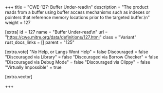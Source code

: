 +++
title = "CWE-127: Buffer Under-read\n"
description = "The product reads from a buffer using buffer access mechanisms such as indexes or pointers that reference memory locations prior to the targeted buffer.\n"
weight = 127

[extra]
id = 127
name = "Buffer Under-read\n"
url = "https://cwe.mitre.org/data/definitions/127.html"
class = "Variant"
rust_docs_links = []
parent = "125"

[extra.vote]
"No Help, or Langs Wont Help" = false
Discouraged = false
"Discouraged via Library" = false
"Discouraged via Borrow Checker" = false
"Discouraged via Debug Mode" = false
"Discouraged via Clippy" = false
"Virtually Impossible" = true

[extra.vector]

+++